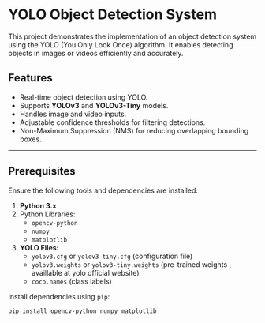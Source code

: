 # YOLO Object Detection System


This project demonstrates the implementation of an object detection system using the YOLO (You Only Look Once) algorithm. It enables detecting objects in images or videos efficiently and accurately.

## Features

- Real-time object detection using YOLO.
- Supports **YOLOv3** and **YOLOv3-Tiny** models.
- Handles image and video inputs.
- Adjustable confidence thresholds for filtering detections.
- Non-Maximum Suppression (NMS) for reducing overlapping bounding boxes.

---

## Prerequisites

Ensure the following tools and dependencies are installed:

1. **Python 3.x**  
2. Python Libraries:
   - `opencv-python`
   - `numpy`
   - `matplotlib`
3. **YOLO Files:**
   - `yolov3.cfg` or `yolov3-tiny.cfg` (configuration file)
   - `yolov3.weights` or `yolov3-tiny.weights` (pre-trained weights , availlable at yolo official website)
   - `coco.names` (class labels)

Install dependencies using `pip`:
```bash
pip install opencv-python numpy matplotlib
